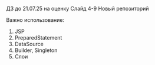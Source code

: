ДЗ до 21.07.25 на оценку
Слайд 4-9
Новый репозиторий

Важно использование:
1. JSP
2. PreparedStatement
3. DataSource
4. Builder, Singleton
5. Слои

